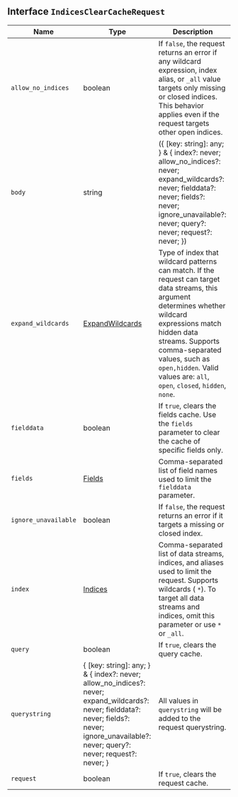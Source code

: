 ## Interface `IndicesClearCacheRequest`

| Name | Type | Description |
| - | - | - |
| `allow_no_indices` | boolean | If `false`, the request returns an error if any wildcard expression, index alias, or `_all` value targets only missing or closed indices. This behavior applies even if the request targets other open indices. |
| `body` | string | ({ [key: string]: any; } & { index?: never; allow_no_indices?: never; expand_wildcards?: never; fielddata?: never; fields?: never; ignore_unavailable?: never; query?: never; request?: never; }) | All values in `body` will be added to the request body. |
| `expand_wildcards` | [ExpandWildcards](./ExpandWildcards.md) | Type of index that wildcard patterns can match. If the request can target data streams, this argument determines whether wildcard expressions match hidden data streams. Supports comma-separated values, such as `open,hidden`. Valid values are: `all`, `open`, `closed`, `hidden`, `none`. |
| `fielddata` | boolean | If `true`, clears the fields cache. Use the `fields` parameter to clear the cache of specific fields only. |
| `fields` | [Fields](./Fields.md) | Comma-separated list of field names used to limit the `fielddata` parameter. |
| `ignore_unavailable` | boolean | If `false`, the request returns an error if it targets a missing or closed index. |
| `index` | [Indices](./Indices.md) | Comma-separated list of data streams, indices, and aliases used to limit the request. Supports wildcards ( `*`). To target all data streams and indices, omit this parameter or use `*` or `_all`. |
| `query` | boolean | If `true`, clears the query cache. |
| `querystring` | { [key: string]: any; } & { index?: never; allow_no_indices?: never; expand_wildcards?: never; fielddata?: never; fields?: never; ignore_unavailable?: never; query?: never; request?: never; } | All values in `querystring` will be added to the request querystring. |
| `request` | boolean | If `true`, clears the request cache. |
